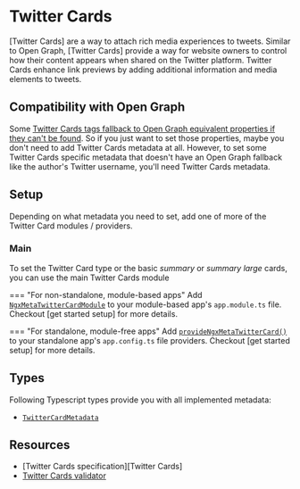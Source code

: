 # Twitter Cards

[Twitter Cards] are a way to attach rich media experiences to tweets. Similar to Open Graph, [Twitter Cards] provide a way for website owners to control how their content appears when shared on the Twitter platform. Twitter Cards enhance link previews by adding additional information and media elements to tweets.

## Compatibility with Open Graph

Some [Twitter Cards tags fallback to Open Graph equivalent properties if they can't be found](https://developer.twitter.com/en/docs/twitter-for-websites/cards/overview/markup). So if you just want to set those properties, maybe you don't need to add Twitter Cards metadata at all. However, to set some Twitter Cards specific metadata that doesn't have an Open Graph fallback like the author's Twitter username, you'll need Twitter Cards metadata.

## Setup

Depending on what metadata you need to set, add one of more of the Twitter Card modules / providers.

### Main

To set the Twitter Card type or the basic _summary_ or _summary large_ cards, you can use the main Twitter Cards module

=== "For non-standalone, module-based apps"
Add [`NgxMetaTwitterCardModule`](../api/ngx-meta.ngxmetatwittercardmodule.md) to your module-based app's `app.module.ts` file. Checkout [get started setup] for more details.

=== "For standalone, module-free apps"
Add [`provideNgxMetaTwitterCard()`](../api/ngx-meta.providengxmetatwittercard.md) to your standalone app's `app.config.ts` file providers. Checkout [get started setup] for more details.

## Types

Following Typescript types provide you with all implemented metadata:

- [`TwitterCardMetadata`](../api/ngx-meta.twittercard.md)

## Resources

- [Twitter Cards specification][Twitter Cards]
- [Twitter Cards validator](https://cards-dev.twitter.com/validator)
